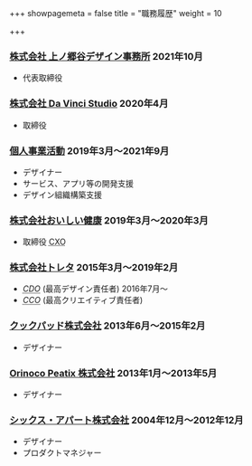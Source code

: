 +++
showpagemeta = false
title = "職務履歴"
weight = 10

+++
<section>
<h3>
<a href="https://kmngy.co.jp">株式会社 上ノ郷谷デザイン事務所</a>
<time datetime="2021-10-04">2021年10月</time>
</h3>
<ul>
<li>代表取締役</li>
</ul>
</section>
<h3>
<a href="https://da-vinci-studio.com">株式会社 Da Vinci Studio</a>
<time datetime="2020-04-01">2020年4月</time>
</h3>
<ul>
<li>取締役</li>
</ul>
</section>
<section>
<h3>
<a href="https://tkmngy.jp/">個人事業活動</a>
<time datetime="2020-04-01">2019年3月</time>〜<time datetime="2021-09-30">2021年9月</time>
</h3>
<ul>
<li>デザイナー</li>
<li>サービス、アプリ等の開発支援</li>
<li>デザイン組織構築支援</li>
</ul>
</section>
<section>
<h3>
<a href="https://corp.oishi-kenko.com">株式会社おいしい健康</a>
<time datetime="2019-03-01">2019年3月</time>〜<time datetime="2020-03-31">2020年3月</time>
</h3>
<ul>
<li>取締役 <abbr title="Chief Experience Officer">CXO</abbr></li>
</ul>
</section>
<section>
<h3>
<a href="https://corp.toreta.in">株式会社トレタ</a>
<time datetime="2015-03-01">2015年3月</time>〜<time datetime="2019-02-28">2019年2月</time>
</h3>
<ul>
<li><dfn><abbr title="Chief Design Officer">CDO</abbr></dfn> (最高デザイン責任者) <time datetime="2015-03-01">2016年7月</time>〜</li>
<li><dfn><abbr title="Chief Creative Officer">CCO</abbr></dfn> (最高クリエイティブ責任者)</li>
</ul>
</section>
<section>
<h3>
<a href="https://info.cookpad.com">クックパッド株式会社</a>
<time datetime="2013-06-01">2013年6月</time>〜<time datetime="2015-02-28">2015年2月</time>
</h3>
<ul>
<li>デザイナー</li>
</ul>
</section>
<section>
<h3>
<a href="https://about.peatix.com/aboutus.html?hl=ja&force=jp">Orinoco Peatix 株式会社</a>
<time datetime="2013-01-01">2013年1月</time>〜<time datetime="2013-05-31">2013年5月</time>
</h3>
<ul>
<li>デザイナー</li>
</ul>
</section>
<section>
<h3>
<a href="https://www.sixapart.jp">シックス・アパート株式会社</a>
<time datetime="2004-12-01">2004年12月</time>〜<time datetime="2012-12-31">2012年12月</time>
</h3>
<ul>
<li>デザイナー</li>
<li>プロダクトマネジャー</li>
</ul>
</section>